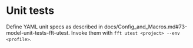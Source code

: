 # Unit tests

Define YAML unit specs as described in docs/Config_and_Macros.md#73-model-unit-tests-fft-utest.
Invoke them with `fft utest <project> --env <profile>`.
